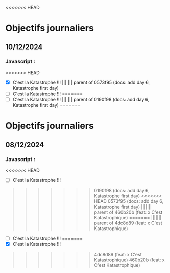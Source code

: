 <<<<<<< HEAD
# Objectifs journaliers

## 10/12/2024

### Javascript :

<<<<<<< HEAD
- [x] C'est la Katastrophe !!!
||||||| parent of 0573f95 (docs: add day 6, Katastrophe first day)
- [ ] C'est la Katastrophe !!!
=======
- [ ] C'est la Katastrophe !!!
||||||| parent of 0190f98 (docs: add day 6, Katastrophe first day)
=======
# Objectifs journaliers

## 08/12/2024

### Javascript :

<<<<<<< HEAD
- [ ] C'est la Katastrophe !!!
>>>>>>> 0190f98 (docs: add day 6, Katastrophe first day)
<<<<<<< HEAD
>>>>>>> 0573f95 (docs: add day 6, Katastrophe first day)
||||||| parent of 460b20b (feat: x C'est Katastrophique)
=======
||||||| parent of 4dc8d89 (feat: x C'est Katastrophique)
- [ ] C'est la Katastrophe !!!
=======
- [x] C'est la Katastrophe !!!
>>>>>>> 4dc8d89 (feat: x C'est Katastrophique)
>>>>>>> 460b20b (feat: x C'est Katastrophique)
